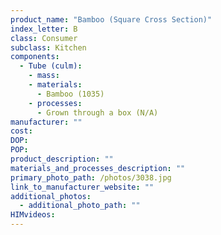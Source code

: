 ```yaml
---
product_name: "Bamboo (Square Cross Section)"
index_letter: B
class: Consumer
subclass: Kitchen
components:
  - Tube (culm):
    - mass: 
    - materials:
      - Bamboo (1035)
    - processes:
      - Grown through a box (N/A)
manufacturer: ""
cost: 
DOP: 
POP: 
product_description: ""
materials_and_processes_description: ""
primary_photo_path: /photos/3038.jpg
link_to_manufacturer_website: ""
additional_photos:
  - additional_photo_path: ""
HIMvideos:
---
```

